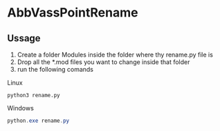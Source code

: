 # AbbVassPointRename

## Ussage

1. Create a folder Modules inside the folder where thy  rename.py file is
2. Drop all the *.mod files you want to change inside that folder
3. run the following comands

Linux
```console
python3 rename.py
```

Windows
```powershell
python.exe rename.py
```
